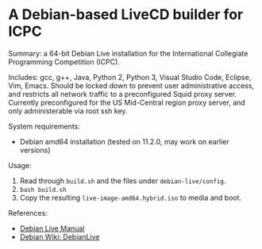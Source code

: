 # A Debian-based LiveCD builder for ICPC

Summary:
a 64-bit Debian Live installation for the International Collegiate Programming Competition (ICPC).

Includes: gcc, g++, Java, Python 2, Python 3, Visual Studio Code, Eclipse, Vim, Emacs.
Should be locked down to prevent user administrative access, and restricts all network traffic to a preconfigured Squid proxy server.
Currently preconfigured for the US Mid-Central region proxy server, and only administerable via root ssh key.

System requirements:

- Debian amd64 installation (tested on 11.2.0, may work on earlier versions)

Usage:

1. Read through `build.sh` and the files under `debian-live/config`.
2. `bash build.sh`
3. Copy the resulting `live-image-amd64.hybrid.iso` to media and boot.

References:

- [Debian Live Manual](https://live-team.pages.debian.net/live-manual/)
- [Debian Wiki: DebianLive](https://wiki.debian.org/DebianLive)
